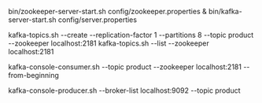 bin/zookeeper-server-start.sh config/zookeeper.properties &
bin/kafka-server-start.sh config/server.properties

kafka-topics.sh --create --replication-factor 1 --partitions 8 --topic product --zookeeper localhost:2181
kafka-topics.sh --list --zookeeper localhost:2181

kafka-console-consumer.sh --topic product --zookeeper localhost:2181 --from-beginning

kafka-console-producer.sh --broker-list localhost:9092 --topic product

